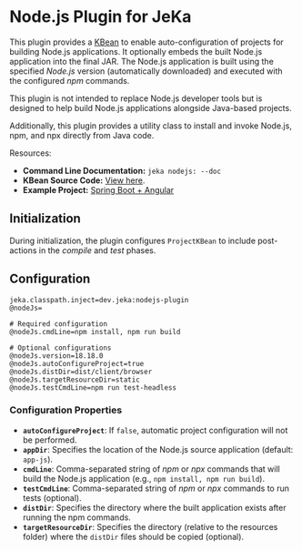 # Node.js Plugin for JeKa

This plugin provides a [KBean](src/dev/jeka/plugins/nodejs/NodeJsKBean.java) to enable auto-configuration of projects for building Node.js applications. It optionally embeds the built Node.js application into the final JAR. The Node.js application is built using the specified *Node.js* version (automatically downloaded) and executed with the configured *npm* commands.

This plugin is not intended to replace Node.js developer tools but is designed to help build Node.js applications alongside Java-based projects.

Additionally, this plugin provides a utility class to install and invoke Node.js, npm, and npx directly from Java code.

Resources:
- **Command Line Documentation:** `jeka nodejs: --doc`
- **KBean Source Code:** [View here](src/dev/jeka/plugins/nodejs/NodeJsKBean.java).
- **Example Project:** [Spring Boot + Angular](https://github.com/jeka-dev/demo-project-springboot-angular/tree/master)

## Initialization

During initialization, the plugin configures `ProjectKBean` to include post-actions in the *compile* and *test* phases.

## Configuration

```properties
jeka.classpath.inject=dev.jeka:nodejs-plugin
@nodeJs=

# Required configuration
@nodeJs.cmdLine=npm install, npm run build

# Optional configurations
@nodeJs.version=18.18.0
@nodeJs.autoConfigureProject=true
@nodeJs.distDir=dist/client/browser
@nodeJs.targetResourceDir=static
@nodeJs.testCmdLine=npm run test-headless
```

### Configuration Properties

- **`autoConfigureProject`**: If `false`, automatic project configuration will not be performed.
- **`appDir`**: Specifies the location of the Node.js source application (default: `app-js`).
- **`cmdLine`**: Comma-separated string of *npm* or *npx* commands that will build the Node.js application (e.g., `npm install, npm run build`).
- **`testCmdLine`**: Comma-separated string of *npm* or  *npx* commands to run tests (optional).
- **`distDir`**: Specifies the directory where the built application exists after running the npm commands.
- **`targetResourceDir`**: Specifies the directory (relative to the resources folder) where the `distDir` files should be copied (optional).